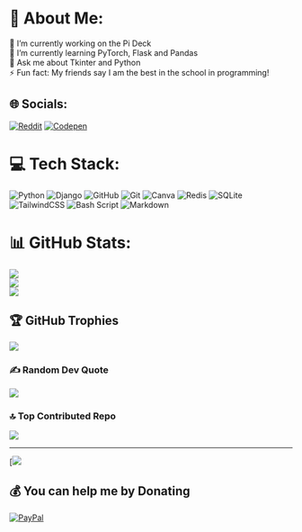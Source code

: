 # 💫 About Me:
🔭 I’m currently working on the Pi Deck<br>🌱 I’m currently learning PyTorch, Flask and Pandas<br>💬 Ask me about Tkinter and Python<br>⚡ Fun fact: My friends say I am the best in the school in programming!


## 🌐 Socials:
[![Reddit](https://img.shields.io/badge/Reddit-%23FF4500.svg?logo=Reddit&logoColor=white)](https://reddit.com/user/KavyanshKhaitan) [![Codepen](https://img.shields.io/badge/Codepen-000000?logo=codepen&logoColor=white)](https://codepen.io/Kavyansh) 

# 💻 Tech Stack:
![Python](https://img.shields.io/badge/python-3670A0?style=for-the-badge&logo=python&logoColor=ffdd54) ![Django](https://img.shields.io/badge/django-%23092E20.svg?style=for-the-badge&logo=django&logoColor=white) ![GitHub](https://img.shields.io/badge/github-%23121011.svg?style=for-the-badge&logo=github&logoColor=white) ![Git](https://img.shields.io/badge/git-%23F05033.svg?style=for-the-badge&logo=git&logoColor=white) ![Canva](https://img.shields.io/badge/Canva-%2300C4CC.svg?style=for-the-badge&logo=Canva&logoColor=white) ![Redis](https://img.shields.io/badge/redis-%23DD0031.svg?style=for-the-badge&logo=redis&logoColor=white) ![SQLite](https://img.shields.io/badge/sqlite-%2307405e.svg?style=for-the-badge&logo=sqlite&logoColor=white) ![TailwindCSS](https://img.shields.io/badge/tailwindcss-%2338B2AC.svg?style=for-the-badge&logo=tailwind-css&logoColor=white) ![Bash Script](https://img.shields.io/badge/bash_script-%23121011.svg?style=for-the-badge&logo=gnu-bash&logoColor=white) ![Markdown](https://img.shields.io/badge/markdown-%23000000.svg?style=for-the-badge&logo=markdown&logoColor=white)
# 📊 GitHub Stats:
![](https://github-readme-stats.vercel.app/api?username=KavyanshKhaitan2&theme=radical&hide_border=false&include_all_commits=false&count_private=false)<br/>
![](https://nirzak-streak-stats.vercel.app/?user=KavyanshKhaitan2&theme=radical&hide_border=false)<br/>
![](https://github-readme-stats.vercel.app/api/top-langs/?username=KavyanshKhaitan2&theme=radical&hide_border=false&include_all_commits=false&count_private=false&layout=compact)

## 🏆 GitHub Trophies
![](https://github-profile-trophy.vercel.app/?username=KavyanshKhaitan2&theme=radical&no-frame=false&no-bg=false&margin-w=4)

### ✍️ Random Dev Quote
![](https://quotes-github-readme.vercel.app/api?type=horizontal&theme=radical)

### 🔝 Top Contributed Repo
![](https://github-contributor-stats.vercel.app/api?username=KavyanshKhaitan2&limit=5&theme=dark&combine_all_yearly_contributions=true)

---
[![](https://visitcountpro.itsvg.in/api?id=KavyanshKhaitan2&label=Visitors&pretty=false)

  ## 💰 You can help me by Donating
  [![PayPal](https://img.shields.io/badge/PayPal-00457C?style=for-the-badge&logo=paypal&logoColor=white)](https://paypal.me/kavyanshkh) 

  
<!-- Proudly created with GPRM ( https://gprm.itsvg.in ) -->
